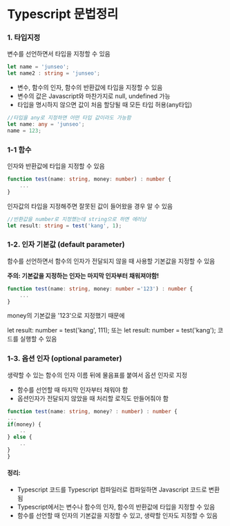 # Typescript 문법정리



### 1. 타입지정

변수를 선언하면서 타입을 지정할 수 있음

``` typescript
let name = 'junseo';
let name2 : string = 'junseo';
```

- 변수, 함수의 인자, 함수의 반환값에 타입을 지정할 수 있음
- 변수의 값은 Javascript와 마찬가지로 null, undefined 가능
- 타입을 명시하지 않으면 값이 처음 할당될 때 모든 타입 허용(any타입)

``` typescript
//타입을 any로 지정하면 어떤 타입 값이라도 가능함	
let name: any = 'junseo';
name = 123;
```







### 1-1 함수

인자와 반환값에 타입을 지정할 수 있음

``` typescript
function test(name: string, money: number) : number {
    ...
}
```

인자값의 타입을 지정해주면 잘못된 값이 들어왔을 경우 알 수 있음

```typescript
//반환값을 number로 지정했는데 string으로 하면 에러남
let result: string = test('kang', 1);
```







### 1-2. 인자 기본값 (default parameter)

함수를 선언하면서 함수의 인자가 전달되지 않을 때 사용할 기본값을 지정할 수 있음

**주의:  기본값을 지정하는 인자는 마지막 인자부터 채워져야함!**

```typescript
function test(name: string, money: number ='123') : number {
    ...
}
```

money의 기본값을 '123'으로 지정했기 때문에 

let result: number = test('kang', 111); 또는 let result: number = test('kang'); 코드를 실행할 수 있음







### 1-3. 옵션 인자 (optional parameter)

생략할 수 있는 함수의 인자 이름 뒤에 물음표를 붙여서 옵션 인자로 지정

- 함수를 선언할 때 마지막 인자부터 채워야 함
- 옵션인자가 전달되지 않았을 때 처리할 로직도 만들어줘야 함

``` typescript
function test(name: string, money? : number) : number {
...
if(money) {
    ..
} else {
  	..
}
}
```







#### 정리:

- Typescript 코드를 Typescript 컴파일러로 컴파일하면 Javascript 코드로 변환됨
- Typescript에서는 변수나 함수의 인자, 함수의 반환값에 타입을 지정할 수 있음
- 함수를 선언할 때 인자의 기본값을 지정할 수 있고, 생략할 인자도 지정할 수 있음